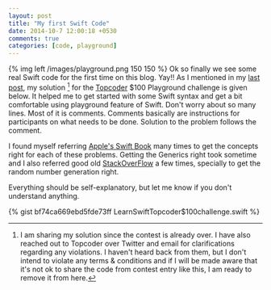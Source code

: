 ```yaml
---
layout: post
title: "My first Swift Code"
date: 2014-10-7 12:00:18 +0530
comments: true
categories: [code, playground]
---
```

{% img left /images/playground.png 150 150 %} Ok so finally we see some real Swift code for the first time on this blog. Yay!! As I mentioned in my [last post](/they-pay-you-to-learn-swift), my solution [^1] for the [Topcoder](http://www.topcoder.com/?action=callback&utm_source=palewar&utm_campaign=ReferralProgram) $100 Playground challenge is given below. It helped me to get started with some Swift syntax and get a bit comfortable using playground feature of Swift. Don't worry about so many lines. Most of it is comments. Comments basically are instructions for participants on what needs to be done. Solution to the problem follows the comment.
<!-- more --> 

I found myself referring [Apple's Swift Book](https://developer.apple.com/library/ios/documentation/Swift/Conceptual/Swift_Programming_Language/TheBasics.html#//apple_ref/doc/uid/TP40014097-CH5-XID_454) many times to get the concepts right for each of these problems. Getting the Generics right took sometime and I also referred good old [StackOverFlow](http://stackoverflow.com) a few times, specially to get the random number generation right.

Everything should be self-explanatory, but let me know if you don't understand anything.

{% gist bf74ca669ebd5fde73ff LearnSwiftTopcoder$100challenge.swift %}

[^1]: I am sharing my solution since the contest is already over. I have also reached out to Topcoder over Twitter and email for clarifications regarding any violations. I haven't heard back from them, but I don't intend to violate any terms & conditions and if I will be made aware that it's not ok to share the code from contest entry like this, I am ready to remove it from here.
